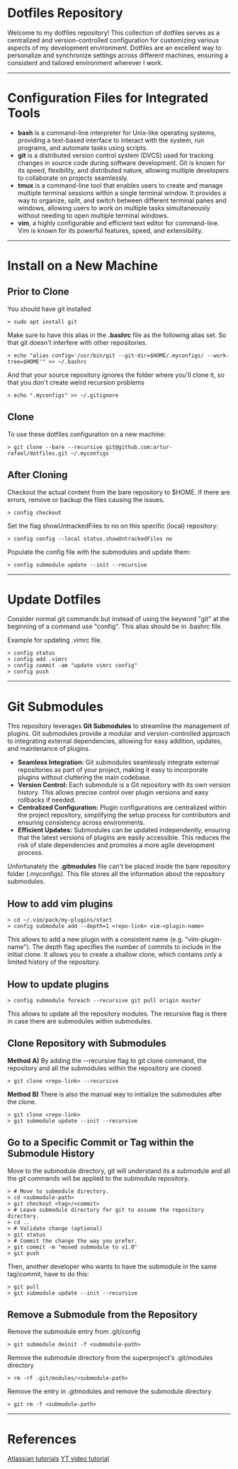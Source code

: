 # Dotfiles Repository

Welcome to my dotfiles repository! This collection of dotfiles serves as a centralized and version-controlled configuration for customizing various aspects of my development environment. Dotfiles are an excellent way to personalize and synchronize settings across different machines, ensuring a consistent and tailored environment wherever I work.

___

# Configuration Files for Integrated Tools

- **bash** is a command-line interpreter for Unix-like operating systems, providing a text-based interface to interact with the system, run programs, and automate tasks using scripts.
- **git** is a distributed version control system (DVCS) used for tracking changes in source code during software development. Git is known for its speed, flexibility, and distributed nature, allowing multiple developers to collaborate on projects seamlessly.
- **tmux** is a command-line tool that enables users to create and manage multiple terminal sessions within a single terminal window. It provides a way to organize, split, and switch between different terminal panes and windows, allowing users to work on multiple tasks simultaneously without needing to open multiple terminal windows.
- **vim**, a highly configurable and efficient text editor for command-line. Vim is known for its powerful features, speed, and extensibility.

___

# Install on a New Machine

## Prior to Clone

You should have git installed

    > sudo apt install git

Make sure to have this alias in the **.bashrc** file as the following alias set. So that git doesn't interfere with other repositories.

    > echo "alias config='/usr/bin/git --git-dir=$HOME/.myconfigs/ --work-tree=$HOME'" >> ~/.bashrc

And that your source repository ignores the folder where you'll clone it, so that you don't create weird recursion problems

    > echo ".myconfigs" >> ~/.gitignore

## Clone

To use these dotfiles configuration on a new machine:

    > git clone --bare --recursive git@github.com:artur-rafael/dotfiles.git ~/.myconfigs

## After Cloning

Checkout the actual content from the bare repository to $HOME. If there are errors, remove or backup the files causing the issues.

    > config checkout

Set the flag showUntrackedFiles to no on this specific (local) repository:

    > config config --local status.showUntrackedFiles no

Populate the config file with the submodules and update them:

    > config submodule update --init --recursive

___

# Update Dotfiles

Consider normal git commands but instead of using the keyword "git" at the beginning of a command use "config". This alias should be in .bashrc file.

Example for updating .vimrc file.

    > config status
    > config add .vimrc
    > config commit -am "update vimrc config"
    > config push

___

# Git Submodules

This repository leverages **Git Submodules** to streamline the management of plugins. Git submodules provide a modular and version-controlled approach to integrating external dependencies, allowing for easy addition, updates, and maintenance of plugins.
- **Seamless Integration:** Git submodules seamlessly integrate external repositories as part of your project, making it easy to incorporate plugins without cluttering the main codebase.
- **Version Control:** Each submodule is a Git repository with its own version history. This allows precise control over plugin versions and easy rollbacks if needed.
- **Centralized Configuration:** Plugin configurations are centralized within the project repository, simplifying the setup process for contributors and ensuring consistency across environments.
- **Efficient Updates:** Submodules can be updated independently, ensuring that the latest versions of plugins are easily accessible. This reduces the risk of stale dependencies and promotes a more agile development process.

Unfortunately the **.gitmodules** file can't be placed inside the bare repository folder (.myconfigs). This file stores all the information about the repository submodules.

## How to add vim plugins

    > cd ~/.vim/pack/my-plugins/start
    > config submodule add --depth=1 <repo-link> vim-<plugin-name>

This allows to add a new plugin with a consistent name (e.g. "vim-plugin-name"). The depth flag specifies the number of commits to include in the initial clone. It allows you to create a shallow clone, which contains only a limited history of the repository.

## How to update plugins

    > config submodule foreach --recursive git pull origin master

This allows to update all the repository modules. The recursive flag is there in case there are submodules within submodules.

## Clone Repository with Submodules

**Method A)** By adding the --recursive flag to git clone command, the repository and all the submodules within the repository are cloned.

    > git clone <repo-link> --recursive

**Method B)** There is also the manual way to initialize the submodules after the clone.

    > git clone <repo-link>
    > git submodule update --init --recursive

## Go to a Specific Commit or Tag within the Submodule History

Move to the submodule directory, git will understand its a submodule and all the git commands will be applied to the submodule repository.

    > # Move to submodule directory.
    > cd <submodule-path>
    > git checkout <tag>/<commit>
    > # Leave submodule directory for git to assume the repository directory.
    > cd ..
    > # Validate change (optional)
    > git status
    > # Commit the change the way you prefer.
    > git commit -m "moved submodule to v1.0"
    > git push

Then, another developer who wants to have the submodule in the same tag/commit, have to do this:

    > git pull
    > git submodule update --init --recursive

## Remove a Submodule from the Repository

Remove the submodule entry from .git/config

    > git submodule deinit -f <submodule-path>

Remove the submodule directory from the superproject's .git/modules directory

    > rm -rf .git/modules/<submodule-path>

Remove the entry in .gitmodules and remove the submodule directory

    > git rm -f <submodule-path>

___

# References
[Atlassian tutorials](https://www.atlassian.com/git/tutorials/dotfiles)
[YT video tutorial](https://www.youtube.com/watch?v=tBoLDpTWVOM)
